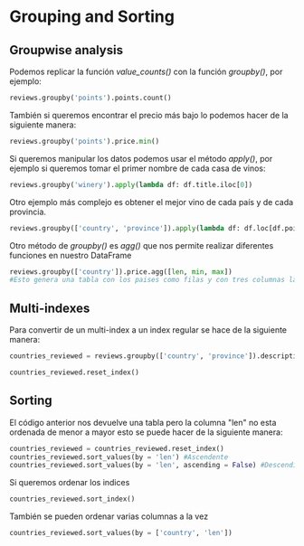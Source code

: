 # Grouping and Sorting

## Groupwise analysis
Podemos replicar la función *value_counts()* con la función *groupby()*, por ejemplo: 
```python
reviews.groupby('points').points.count()
```

También si queremos encontrar el precio más bajo lo podemos hacer de la siguiente manera:
```python
reviews.groupby('points').price.min()
```

Si queremos manipular los datos podemos usar el método *apply()*, por ejemplo si queremos tomar el primer nombre de cada casa de vinos:
```python
reviews.groupby('winery').apply(lambda df: df.title.iloc[0])
```

Otro ejemplo más complejo es obtener el mejor vino de cada país y de cada provincia.
```python
reviews.groupby(['country', 'province']).apply(lambda df: df.loc[df.points.idxmax()])
```

Otro método de *groupby()* es *agg()* que nos permite realizar diferentes funciones en nuestro DataFrame
```python
reviews.groupby(['country']).price.agg([len, min, max])
#Esto genera una tabla con los paises como filas y con tres columnas las cuales son len, min y max
```

## Multi-indexes
Para convertir de un multi-index a un index regular se hace de la siguiente manera:
```python
countries_reviewed = reviews.groupby(['country', 'province']).description.agg([len])

countries_reviewed.reset_index()
```

## Sorting
El código anterior nos devuelve una tabla pero la columna "len" no esta ordenada de menor a mayor esto se puede hacer de la siguiente manera:
```python
countries_reviewed = countries_reviewed.reset_index()
countries_reviewed.sort_values(by = 'len') #Ascendente
countries_reviewed.sort_values(by = 'len', ascending = False) #Descendiente
```

Si queremos ordenar los indices
```python
countries_reviewed.sort_index()
```

También se pueden ordenar varias columnas a la vez
```python
countries_reviewed.sort_values(by = ['country', 'len'])
```